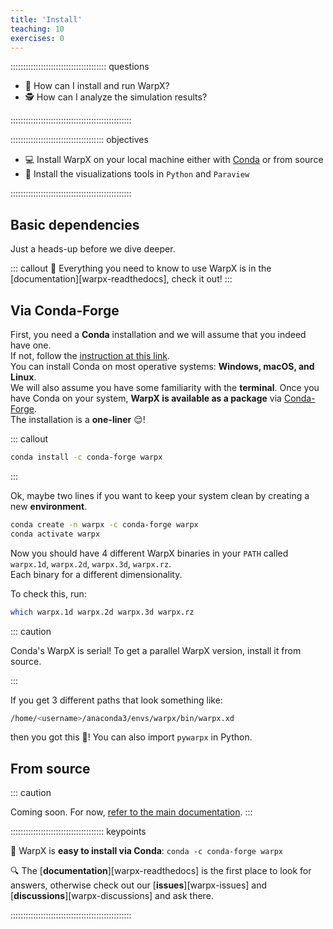 ```yaml
---
title: 'Install'
teaching: 10
exercises: 0
---
```


:::::::::::::::::::::::::::::::::::::: questions 

- 🔧 How can I install and run WarpX?
- 🕵️ How can I analyze the simulation results?

::::::::::::::::::::::::::::::::::::::::::::::::

::::::::::::::::::::::::::::::::::::: objectives

- 💻 Install WarpX on your local machine either with [Conda](https://docs.conda.io/en/latest/) or from source
- 👀 Install the visualizations tools in `Python` and `Paraview`

::::::::::::::::::::::::::::::::::::::::::::::::


## Basic dependencies 


Just a heads-up before we dive deeper.

::: callout
📣 Everything you need to know to use WarpX is in the [documentation][warpx-readthedocs], check it out!
:::


## Via Conda-Forge

First, you need a **Conda** installation and we will assume that you indeed have one.  
If not, follow the [instruction at this link](https://docs.conda.io/projects/conda/en/stable/user-guide/install/index.html#regular-installation).  
You can install Conda on most operative systems: **Windows, macOS, and Linux**.  
We will also assume you have some familiarity with the **terminal**. 
Once you have Conda on your system, **WarpX is available as a package** via [Conda-Forge](https://conda-forge.org/download/).  
The installation is a **one-liner** 😌!

::: callout
```bash
conda install -c conda-forge warpx 
```
:::

Ok, maybe two lines if you want to keep your system clean by creating a new **environment**. 

```bash
conda create -n warpx -c conda-forge warpx 
conda activate warpx 
```

Now you should have 4 different WarpX binaries in your `PATH` called `warpx.1d`, `warpx.2d`, `warpx.3d`, `warpx.rz`.  
Each binary for a different dimensionality.  

To check this, run:
```bash
which warpx.1d warpx.2d warpx.3d warpx.rz
```

::: caution

Conda's WarpX is serial! To get a parallel WarpX version, install it from source.

:::

If you get 3 different paths that look something like:
```bash
/home/<username>/anaconda3/envs/warpx/bin/warpx.xd
```
then you got this 🙌! You can also import `pywarpx` in Python.



## From source


::: caution

Coming soon. For now, [refer to the main documentation](https://warpx.readthedocs.io/en/latest/install/users.html#from-source-with-cmake).
:::


::::::::::::::::::::::::::::::::::::: keypoints 

 🎯 WarpX is **easy to install via Conda**: `conda -c conda-forge warpx`

 🔍 The [**documentation**][warpx-readthedocs] is the first place to look for answers, 
 otherwise check out our [**issues**][warpx-issues] and [**discussions**][warpx-discussions] and ask there.  

::::::::::::::::::::::::::::::::::::::::::::::::
